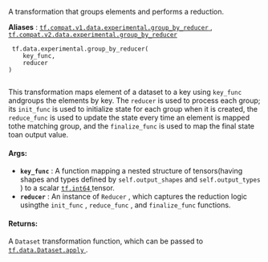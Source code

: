 A transformation that groups elements and performs a reduction.

**Aliases** : [ `tf.compat.v1.data.experimental.group_by_reducer` ](/api_docs/python/tf/data/experimental/group_by_reducer), [ `tf.compat.v2.data.experimental.group_by_reducer` ](/api_docs/python/tf/data/experimental/group_by_reducer)

```
 tf.data.experimental.group_by_reducer(
    key_func,
    reducer
)
 
```

This transformation maps element of a dataset to a key using  `key_func`  andgroups the elements by key. The  `reducer`  is used to process each group; its `init_func`  is used to initialize state for each group when it is created, the `reduce_func`  is used to update the state every time an element is mapped tothe matching group, and the  `finalize_func`  is used to map the final state toan output value.

#### Args:
- **`key_func`** : A function mapping a nested structure of tensors(having shapes and types defined by  `self.output_shapes`  and `self.output_types` ) to a scalar [ `tf.int64` ](https://tensorflow.google.cn/api_docs/python/tf#int64) tensor.
- **`reducer`** : An instance of  `Reducer` , which captures the reduction logic usingthe  `init_func` ,  `reduce_func` , and  `finalize_func`  functions.


#### Returns:
A  `Dataset`  transformation function, which can be passed to[ `tf.data.Dataset.apply` ](https://tensorflow.google.cn/api_docs/python/tf/data/Dataset#apply).

